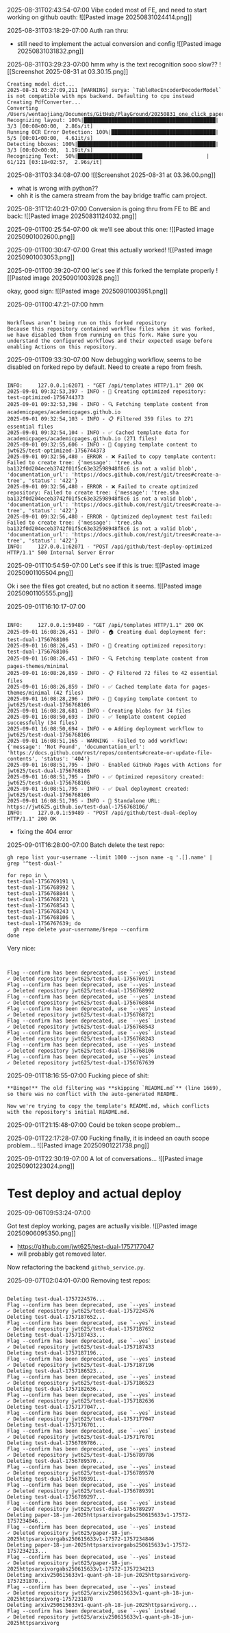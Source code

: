
2025-08-31T02:43:54-07:00
Vibe coded most of FE, and need to start working on github oauth:
![[Pasted image 20250831024414.png]]

2025-08-31T03:18:29-07:00
Auth ran thru:
- still need to implement the actual conversion and config
![[Pasted image 20250831031832.png]]

2025-08-31T03:29:23-07:00
hmm why is the text recognition sooo slow??
![[Screenshot 2025-08-31 at 03.30.15.png]]

```
Creating model dict...
2025-08-31 03:27:09,211 [WARNING] surya: `TableRecEncoderDecoderModel` is not compatible with mps backend. Defaulting to cpu instead
Creating PdfConverter...
Converting /Users/wentaojiang/Documents/GitHub/PlayGround/20250831_one_click_paper_page/tests/pdf/2508.19977v1.pdf...
Recognizing layout: 100%|███████████████████████████████████████████| 3/3 [00:08<00:00,  2.86s/it]
Running OCR Error Detection: 100%|██████████████████████████████████| 5/5 [00:01<00:00,  4.61it/s]
Detecting bboxes: 100%|█████████████████████████████████████████████| 3/3 [00:02<00:00,  1.19it/s]
Recognizing Text:  50%|█████████████████████▏                    | 61/121 [03:18<02:57,  2.96s/it]
```


2025-08-31T03:34:08-07:00
![[Screenshot 2025-08-31 at 03.36.00.png]]
- what is wrong with python??
- ohh it is the camera stream from the bay bridge traffic cam project.

2025-08-31T12:40:21-07:00
Conversion is going thru from FE to BE and back:
![[Pasted image 20250831124032.png]]


2025-09-01T00:25:54-07:00
ok we'll see about this one:
![[Pasted image 20250901002600.png]]

2025-09-01T00:30:47-07:00
Great this actually worked!
![[Pasted image 20250901003053.png]]

2025-09-01T00:39:20-07:00
let's see if this forked the template properly
![[Pasted image 20250901003928.png]]

okay, good sign:
![[Pasted image 20250901003951.png]]


2025-09-01T00:47:21-07:00
hmm
```
  
Workflows aren’t being run on this forked repository  
Because this repository contained workflow files when it was forked, we have disabled them from running on this fork. Make sure you understand the configured workflows and their expected usage before enabling Actions on this repository.
```




2025-09-01T09:33:30-07:00
Now debugging workflow, seems to be disabled on forked repo by default. Need to create a repo from fresh.
```

INFO:     127.0.0.1:62071 - "GET /api/templates HTTP/1.1" 200 OK
2025-09-01 09:32:53,397 - INFO - 🚀 Creating optimized repository: test-optimized-1756744373
2025-09-01 09:32:53,398 - INFO - 🔍 Fetching template content from academicpages/academicpages.github.io
2025-09-01 09:32:54,103 - INFO - 📋 Filtered 359 files to 271 essential files
2025-09-01 09:32:54,104 - INFO - ✅ Cached template data for academicpages/academicpages.github.io (271 files)
2025-09-01 09:32:55,606 - INFO - 📁 Copying template content to jwt625/test-optimized-1756744373
2025-09-01 09:32:56,480 - ERROR - ❌ Failed to copy template content: Failed to create tree: {'message': 'tree.sha ba132f0d204eceb3742f01f5c63e32598948f8c6 is not a valid blob', 'documentation_url': 'https://docs.github.com/rest/git/trees#create-a-tree', 'status': '422'}
2025-09-01 09:32:56,480 - ERROR - ❌ Failed to create optimized repository: Failed to create tree: {'message': 'tree.sha ba132f0d204eceb3742f01f5c63e32598948f8c6 is not a valid blob', 'documentation_url': 'https://docs.github.com/rest/git/trees#create-a-tree', 'status': '422'}
2025-09-01 09:32:56,480 - ERROR - Optimized deployment test failed: Failed to create tree: {'message': 'tree.sha ba132f0d204eceb3742f01f5c63e32598948f8c6 is not a valid blob', 'documentation_url': 'https://docs.github.com/rest/git/trees#create-a-tree', 'status': '422'}
INFO:     127.0.0.1:62071 - "POST /api/github/test-deploy-optimized HTTP/1.1" 500 Internal Server Error

```

2025-09-01T10:54:59-07:00
Let's see if this is true:
![[Pasted image 20250901105504.png]]

Ok i see the files got created, but no action it seems.
![[Pasted image 20250901105555.png]]


2025-09-01T16:10:17-07:00
```

INFO:     127.0.0.1:59489 - "GET /api/templates HTTP/1.1" 200 OK
2025-09-01 16:08:26,451 - INFO - 🏠 Creating dual deployment for: test-dual-1756768106
2025-09-01 16:08:26,451 - INFO - 🚀 Creating optimized repository: test-dual-1756768106
2025-09-01 16:08:26,451 - INFO - 🔍 Fetching template content from pages-themes/minimal
2025-09-01 16:08:26,859 - INFO - 📋 Filtered 72 files to 42 essential files
2025-09-01 16:08:26,859 - INFO - ✅ Cached template data for pages-themes/minimal (42 files)
2025-09-01 16:08:28,296 - INFO - 📁 Copying template content to jwt625/test-dual-1756768106
2025-09-01 16:08:28,681 - INFO - Creating blobs for 34 files
2025-09-01 16:08:50,693 - INFO - ✅ Template content copied successfully (34 files)
2025-09-01 16:08:50,694 - INFO - ⚙️ Adding deployment workflow to jwt625/test-dual-1756768106
2025-09-01 16:08:51,165 - WARNING - Failed to add workflow: {'message': 'Not Found', 'documentation_url': 'https://docs.github.com/rest/repos/contents#create-or-update-file-contents', 'status': '404'}
2025-09-01 16:08:51,795 - INFO - Enabled GitHub Pages with Actions for jwt625/test-dual-1756768106
2025-09-01 16:08:51,795 - INFO - ✅ Optimized repository created: jwt625/test-dual-1756768106
2025-09-01 16:08:51,795 - INFO - ✅ Dual deployment created: jwt625/test-dual-1756768106
2025-09-01 16:08:51,795 - INFO - 📍 Standalone URL: https://jwt625.github.io/test-dual-1756768106/
INFO:     127.0.0.1:59489 - "POST /api/github/test-dual-deploy HTTP/1.1" 200 OK

```
- fixing the 404 error

2025-09-01T16:28:00-07:00
Batch delete the test repo:
```
gh repo list your-username --limit 1000 --json name -q '.[].name' | grep '^test-dual-'
```

```
for repo in \
test-dual-1756769191 \
test-dual-1756768992 \
test-dual-1756768844 \
test-dual-1756768721 \
test-dual-1756768543 \
test-dual-1756768243 \
test-dual-1756768106 \
test-dual-1756767639; do
  gh repo delete your-username/$repo --confirm
done

```

Very nice:
```


Flag --confirm has been deprecated, use `--yes` instead
✓ Deleted repository jwt625/test-dual-1756769191
Flag --confirm has been deprecated, use `--yes` instead
✓ Deleted repository jwt625/test-dual-1756768992
Flag --confirm has been deprecated, use `--yes` instead
✓ Deleted repository jwt625/test-dual-1756768844
Flag --confirm has been deprecated, use `--yes` instead
✓ Deleted repository jwt625/test-dual-1756768721
Flag --confirm has been deprecated, use `--yes` instead
✓ Deleted repository jwt625/test-dual-1756768543
Flag --confirm has been deprecated, use `--yes` instead
✓ Deleted repository jwt625/test-dual-1756768243
Flag --confirm has been deprecated, use `--yes` instead
✓ Deleted repository jwt625/test-dual-1756768106
Flag --confirm has been deprecated, use `--yes` instead
✓ Deleted repository jwt625/test-dual-1756767639
```


2025-09-01T18:16:55-07:00
Fucking piece of shit:
```
**Bingo!** The old filtering was **skipping `README.md`** (line 1669), so there was no conflict with the auto-generated README.

Now we're trying to copy the template's README.md, which conflicts with the repository's initial README.md.
```

2025-09-01T21:15:48-07:00
Could be token scope problem...

2025-09-01T22:17:28-07:00
Fucking finally, it is indeed an oauth scope problem...
![[Pasted image 20250901221738.png]]

2025-09-01T22:30:19-07:00
A lot of conversations...
![[Pasted image 20250901223024.png]]



# Test deploy and actual deploy

2025-09-06T09:53:24-07:00

Got test deploy working, pages are actually visible.
![[Pasted image 20250906095350.png]]
- https://github.com/jwt625/test-dual-1757177047
- will probably get removed later.

Now refactoring the backend `github_service.py`.


2025-09-07T02:04:01-07:00
Removing test repos:
```

Deleting test-dual-1757224576...
Flag --confirm has been deprecated, use `--yes` instead
✓ Deleted repository jwt625/test-dual-1757224576
Deleting test-dual-1757187652...
Flag --confirm has been deprecated, use `--yes` instead
✓ Deleted repository jwt625/test-dual-1757187652
Deleting test-dual-1757187433...
Flag --confirm has been deprecated, use `--yes` instead
✓ Deleted repository jwt625/test-dual-1757187433
Deleting test-dual-1757187196...
Flag --confirm has been deprecated, use `--yes` instead
✓ Deleted repository jwt625/test-dual-1757187196
Deleting test-dual-1757186523...
Flag --confirm has been deprecated, use `--yes` instead
✓ Deleted repository jwt625/test-dual-1757186523
Deleting test-dual-1757182636...
Flag --confirm has been deprecated, use `--yes` instead
✓ Deleted repository jwt625/test-dual-1757182636
Deleting test-dual-1757177047...
Flag --confirm has been deprecated, use `--yes` instead
✓ Deleted repository jwt625/test-dual-1757177047
Deleting test-dual-1757176701...
Flag --confirm has been deprecated, use `--yes` instead
✓ Deleted repository jwt625/test-dual-1757176701
Deleting test-dual-1756789786...
Flag --confirm has been deprecated, use `--yes` instead
✓ Deleted repository jwt625/test-dual-1756789786
Deleting test-dual-1756789570...
Flag --confirm has been deprecated, use `--yes` instead
✓ Deleted repository jwt625/test-dual-1756789570
Deleting test-dual-1756789391...
Flag --confirm has been deprecated, use `--yes` instead
✓ Deleted repository jwt625/test-dual-1756789391
Deleting test-dual-1756789297...
Flag --confirm has been deprecated, use `--yes` instead
✓ Deleted repository jwt625/test-dual-1756789297
Deleting paper-18-jun-2025httpsarxivorgabs250615633v1-17572-1757234846...
Flag --confirm has been deprecated, use `--yes` instead
✓ Deleted repository jwt625/paper-18-jun-2025httpsarxivorgabs250615633v1-17572-1757234846
Deleting paper-18-jun-2025httpsarxivorgabs250615633v1-17572-1757234213...
Flag --confirm has been deprecated, use `--yes` instead
✓ Deleted repository jwt625/paper-18-jun-2025httpsarxivorgabs250615633v1-17572-1757234213
Deleting arxiv250615633v1-quant-ph-18-jun-2025httpsarxivorg-1757231870...
Flag --confirm has been deprecated, use `--yes` instead
✓ Deleted repository jwt625/arxiv250615633v1-quant-ph-18-jun-2025httpsarxivorg-1757231870
Deleting arxiv250615633v1-quant-ph-18-jun-2025httpsarxivorg...
Flag --confirm has been deprecated, use `--yes` instead
✓ Deleted repository jwt625/arxiv250615633v1-quant-ph-18-jun-2025httpsarxivorg
```










